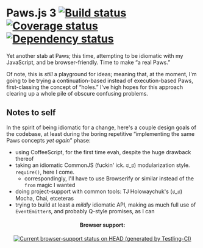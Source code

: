 Paws.js 3 [![Build status](https://travis-ci.org/elliottcable/Paws.js.png)](https://travis-ci.org/elliottcable/Paws.js) [![Coverage status](https://coveralls.io/repos/elliottcable/Paws.js/badge.png?branch=Master)](https://coveralls.io/r/elliottcable/Paws.js) [![Dependency status](https://gemnasium.com/elliottcable/Paws.js.png)](https://gemnasium.com/elliottcable/Paws.js)
=========
Yet another stab at Paws; this time, attempting to be idiomatic with my JavaScript, and be
browser-friendly. Time to make “a real Paws.”

Of note, this is *still* a playground for ideas; meaning that, at the moment, I'm going to be trying
a continuation-based instead of execution-based Paws, first-classing the concept of “holes.” I've
high hopes for this approach clearing up a whole pile of obscure confusing problems.

Notes to self
-------------
In the spirit of being idiomatic for a change, here's a couple design goals of the codebase, at
least during the boring repetitive “implementing the same Paws concepts *yet again*” phase:

 - using CoffeeScript, for the first time evah, despite the huge drawback thereof
 - taking an idiomatic CommonJS (fuckin' ick. ಠ_ಠ) modularization style. `require()`, here I come.
    - correspondingly, I'll have to use Browserify or similar instead of the `from` magic I wanted
 - doing project-support with common tools: TJ Holowaychuk's (ಠ_ಠ) Mocha, Chai, etceteras
 - trying to build at least a *mildly* idiomatic API, making as much full use of `EventEmitter`s,
   and probably Q-style promises, as I can

<div align='center' id='browser-support'>
   <h4>Browser support:</h4>
   <a href="https://ci.testling.com/elliottcable/Paws.js">
      <img alt="Current browser-support status on HEAD (generated by Testling-CI)" src="https://ci.testling.com/elliottcable/Paws.js.png"> </a>
</div>
